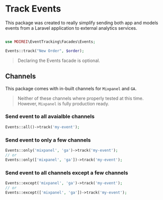 # Track Events

This package was created to really simplify sending both app and models events from a Laravel application to external analytics services.

```php

use MOIREI\EventTracking\Facades\Events;

Events::track("New Order", $order);
```

> Declaring the Events facade is optional.

## Channels

This package comes with in-built channels for `Mixpanel` and `GA`.

> Neither of these channels where properly tested at this time. However, `Mixpanel` is fully production ready.

### Send event to all avaialble channels

```php
Events::all()->track('my-event');
```

### Send event to only a few channels

```php
Events::only('mixpanel', 'ga')->track('my-event');
// or
Events::only(['mixpanel', 'ga'])->track('my-event');
```

### Send event to all channels except a few channels

```php
Events::except('mixpanel', 'ga')->track('my-event');
// or
Events::except(['mixpanel', 'ga'])->track('my-event');
```
